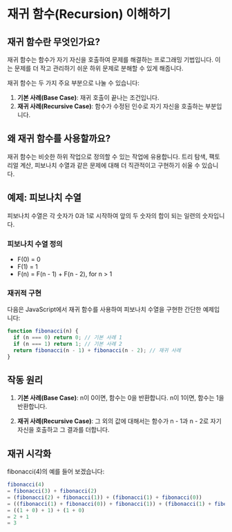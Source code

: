 # 재귀 함수(Recursion) 이해하기

## 재귀 함수란 무엇인가요?

재귀 함수는 함수가 자기 자신을 호출하여 문제를 해결하는 프로그래밍 기법입니다. 이는 문제를 더 작고 관리하기 쉬운 하위 문제로 분해할 수 있게 해줍니다.

재귀 함수는 두 가지 주요 부분으로 나눌 수 있습니다:

1. **기본 사례(Base Case)**: 재귀 호출이 끝나는 조건입니다.
2. **재귀 사례(Recursive Case)**: 함수가 수정된 인수로 자기 자신을 호출하는 부분입니다.

## 왜 재귀 함수를 사용할까요?

재귀 함수는 비슷한 하위 작업으로 정의할 수 있는 작업에 유용합니다. 트리 탐색, 팩토리얼 계산, 피보나치 수열과 같은 문제에 대해 더 직관적이고 구현하기 쉬울 수 있습니다.

## 예제: 피보나치 수열

피보나치 수열은 각 숫자가 0과 1로 시작하여 앞의 두 숫자의 합이 되는 일련의 숫자입니다.

### 피보나치 수열 정의

- F(0) = 0
- F(1) = 1
- F(n) = F(n - 1) + F(n - 2), for n > 1

### 재귀적 구현

다음은 JavaScript에서 재귀 함수를 사용하여 피보나치 수열을 구현한 간단한 예제입니다:

```javascript
function fibonacci(n) {
  if (n === 0) return 0; // 기본 사례 1
  if (n === 1) return 1; // 기본 사례 2
  return fibonacci(n - 1) + fibonacci(n - 2); // 재귀 사례
}
```

## 작동 원리

1. **기본 사례(Base Case)**:
   n이 0이면, 함수는 0을 반환합니다.
   n이 1이면, 함수는 1을 반환합니다.

2. **재귀 사례(Recursive Case)**:
   그 외의 값에 대해서는 함수가 n - 1과 n - 2로 자기 자신을 호출하고 그 결과를 더합니다.

## 재귀 시각화

fibonacci(4)의 예를 들어 보겠습니다:

```javascript
fibonacci(4)
= fibonacci(3) + fibonacci(2)
= (fibonacci(2) + fibonacci(1)) + (fibonacci(1) + fibonacci(0))
= ((fibonacci(1) + fibonacci(0)) + fibonacci(1)) + (fibonacci(1) + fibonacci(0))
= ((1 + 0) + 1) + (1 + 0)
= 2 + 1
= 3
```
